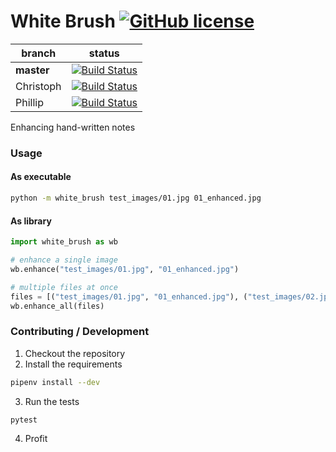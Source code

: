 # White Brush [![GitHub license](http://img.shields.io/badge/license-MIT-blue.svg)](https://github.com/lukasbindreiter/white-brush/blob/master/LICENSE)

| branch        | status        |
| ------------- | --------------|
| **master**        | [![Build Status](https://travis-ci.org/lukasbindreiter/white-brush.svg?branch=master)](https://travis-ci.org/lukasbindreiter/white-brush) |
| Christoph   | [![Build Status](https://travis-ci.org/lukasbindreiter/white-brush.svg?branch=developer%2Fchristoph)](https://travis-ci.org/lukasbindreiter/white-brush) |
| Phillip   | [![Build Status](https://travis-ci.org/lukasbindreiter/white-brush.svg?branch=philipp)](https://travis-ci.org/lukasbindreiter/white-brush) |


 Enhancing hand-written notes

### Usage
#### As executable  
```bash
python -m white_brush test_images/01.jpg 01_enhanced.jpg
```
#### As library
```python
import white_brush as wb

# enhance a single image
wb.enhance("test_images/01.jpg", "01_enhanced.jpg")

# multiple files at once
files = [("test_images/01.jpg", "01_enhanced.jpg"), ("test_images/02.jpg", "02_enhanced.jpg")]
wb.enhance_all(files)
```

### Contributing / Development
1. Checkout the repository
2. Install the requirements
```bash
pipenv install --dev
```
3. Run the tests
```bash
pytest
```
4. Profit